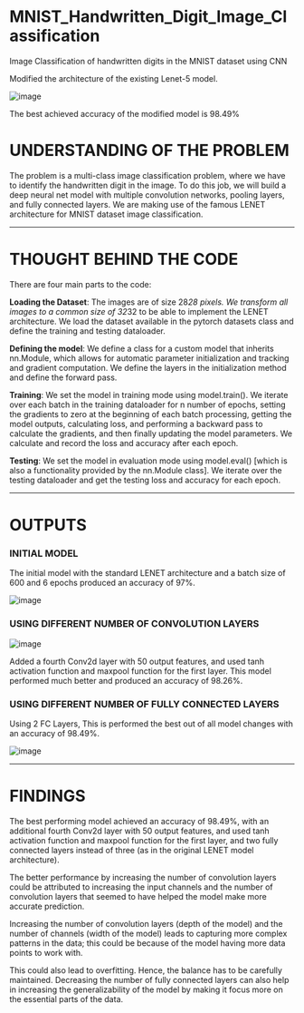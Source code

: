# MNIST_Handwritten_Digit_Image_Classification

Image Classification of handwritten digits in the MNIST dataset using CNN

Modified the architecture of the existing Lenet-5 model.

![image](https://github.com/AishwaryaHastak/MNIST_Digit_Classification/assets/31357026/8a42ecdd-b34d-4b5c-a14b-09cc6996d786)


The best achieved accuracy of the modified model is 98.49%

# UNDERSTANDING OF THE PROBLEM
The problem is a multi-class image classification problem, where we have to identify the handwritten digit in the image.
To do this job, we will build a deep neural net model with multiple convolution networks, pooling layers, and fully connected layers. We are making use of the famous LENET architecture for MNIST dataset image classification.

---

# THOUGHT BEHIND THE CODE

There are four main parts to the code:

**Loading the Dataset**: The images are of size 28*28 pixels. We transform all images to a common size of 32*32 to be able to implement the LENET architecture.  We load the dataset available in the pytorch datasets class and define the training and testing dataloader.

**Defining the model**: We define a class for a custom model that inherits nn.Module, which allows for automatic parameter initialization and tracking and gradient computation. We define the layers in the initialization method and define the forward pass.

**Training**: We set the model in training mode using model.train(). We iterate over each batch in the training dataloader for n number of epochs, setting the gradients to zero at the beginning of each batch processing, getting the model outputs, calculating loss, and performing a backward pass to calculate the gradients, and then finally updating the model parameters. We calculate and record the loss and accuracy after each epoch.

**Testing**: We set the model in evaluation mode using model.eval() [which is also a functionality provided by the nn.Module class]. We iterate over the testing dataloader and get the testing loss and accuracy for each epoch.

---
# OUTPUTS

### INITIAL MODEL

The initial model with the standard LENET architecture and a batch size of 600 and 6 epochs produced an accuracy of 97%.

![image](https://github.com/AishwaryaHastak/MNIST_Digit_Classification/assets/31357026/66cea2a6-3390-444b-8e62-0872293c917c)


### USING DIFFERENT NUMBER OF CONVOLUTION LAYERS

![image](https://github.com/AishwaryaHastak/MNIST_Digit_Classification/assets/31357026/62157475-7bb1-43b9-abe9-1b7a71a6755e)


Added a fourth Conv2d layer with 50 output features, and used tanh activation function and maxpool function for the first layer. This model performed much better and produced an accuracy of 98.26%.

### USING DIFFERENT NUMBER OF FULLY CONNECTED LAYERS

Using 2 FC Layers, This is performed the best out of all model changes with an accuracy of 98.49%.

![image](https://github.com/AishwaryaHastak/MNIST_Digit_Classification/assets/31357026/7dd9676e-0dd5-4488-adea-aa2ef3cc8e4f)

---

# FINDINGS

The best performing model achieved an accuracy of 98.49%, with an additional fourth Conv2d layer with 50 output features, and used tanh activation function and maxpool function for the first layer, and two fully connected layers instead of three (as in the original LENET model architecture).

The better performance by increasing the number of convolution layers could be attributed to increasing the input channels and the number of convolution layers that seemed to have helped the model make more accurate prediction.

Increasing the number of convolution layers (depth of the model) and the number of channels (width of the model) leads to capturing more complex patterns in the data; this could be because of the model having more data points to work with.

This could also lead to overfitting. Hence, the balance has to be carefully maintained. Decreasing the number of fully connected layers can also help in increasing the generalizability of the model by making it focus more on the essential parts of the data.


